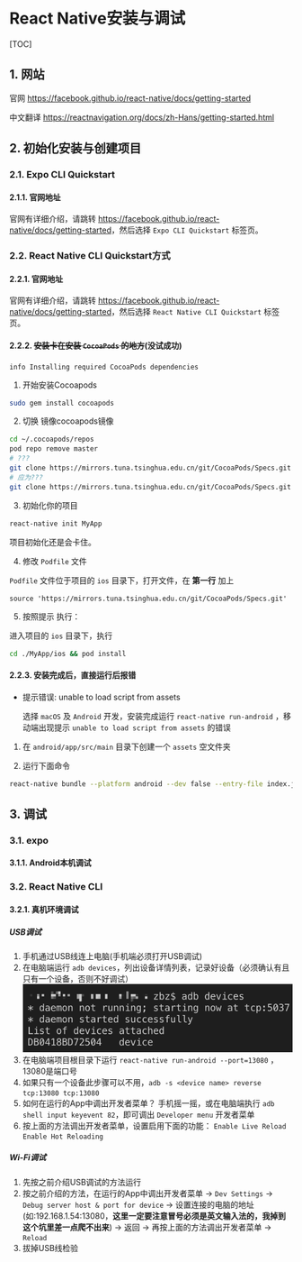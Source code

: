 # React Native安装与调试
  
[TOC]
  
## 1. 网站
  
官网
<https://facebook.github.io/react-native/docs/getting-started>
  
中文翻译
<https://reactnavigation.org/docs/zh-Hans/getting-started.html>
  
## 2. 初始化安装与创建项目
  
### 2.1. Expo CLI Quickstart
  
#### 2.1.1. 官网地址
  
官网有详细介绍，请跳转 <https://facebook.github.io/react-native/docs/getting-started>，然后选择 `Expo CLI Quickstart` 标签页。
  
### 2.2. React Native CLI Quickstart方式
  
#### 2.2.1. 官网地址
  
官网有详细介绍，请跳转 <https://facebook.github.io/react-native/docs/getting-started>，然后选择 `React Native CLI Quickstart` 标签页。
  
#### 2.2.2. ~~安装卡在安装 `CocoaPods` 的地方~~(没试成功)
  
`info Installing required CocoaPods dependencies`
  
1. 开始安装Cocoapods
  
```sh
sudo gem install cocoapods
```
  
2. 切换 镜像cocoapods镜像
  
```sh
cd ~/.cocoapods/repos
pod repo remove master
# ???
git clone https://mirrors.tuna.tsinghua.edu.cn/git/CocoaPods/Specs.git master
# 应为???
git clone https://mirrors.tuna.tsinghua.edu.cn/git/CocoaPods/Specs.git edu-git-cocoapods-specs
```
  
3. 初始化你的项目
  
```sh
react-native init MyApp
```
  
项目初始化还是会卡住。
  
4. 修改 `Podfile` 文件
  
`Podfile` 文件位于项目的 `ios` 目录下，打开文件，在 **第一行** 加上
  
```text
source 'https://mirrors.tuna.tsinghua.edu.cn/git/CocoaPods/Specs.git'
```
  
5. 按照提示 执行：
  
进入项目的 `ios` 目录下，执行
  
```sh
cd ./MyApp/ios && pod install
```
  
#### 2.2.3. 安装完成后，直接运行后报错
  
- 提示错误: unable to load script from assets
  
  选择 `macOS` 及 `Android` 开发，安装完成运行 ```react-native run-android``` ，移动端出现提示
 `unable to load script from assets` 的错误
  
1. 在 `android/app/src/main` 目录下创建一个 `assets` 空文件夹
  
2. 运行下面命令
  
```sh
react-native bundle --platform android --dev false --entry-file index.js --bundle-output android/app/src/main/assets/index.android.bundle --assets-dest android/app/src/main/res
```
  
## 3. 调试
  
### 3.1. expo
  
#### 3.1.1. Android本机调试
  
### 3.2. React Native CLI
  
#### 3.2.1. 真机环境调试
  
##### USB调试
  
1. 手机通过USB线连上电脑(手机端必须打开USB调试)
2. 在电脑端运行 `adb devices`，列出设备详情列表，记录好设备（必须确认有且只有一个设备，否则不好调试）
  ![列出设备](列出设备.png )
3. 在电脑端项目根目录下运行 `react-native run-android --port=13080` ，13080是端口号
4. 如果只有一个设备此步骤可以不用，`adb -s <device name> reverse tcp:13080 tcp:13080`
5. 如何在运行的App中调出开发者菜单？
  手机摇一摇，或在电脑端执行 `adb shell input keyevent 82`，即可调出 `Developer menu` 开发者菜单
6. 按上面的方法调出开发者菜单，设置启用下面的功能：
  `Enable Live Reload`
  `Enable Hot Reloading`
  
##### Wi-Fi调试
  
1. 先按之前介绍USB调试的方法运行
2. 按之前介绍的方法，在运行的App中调出开发者菜单 -> `Dev Settings` -> `Debug server host & port for device` -> 设置连接的电脑的地址(如:192.168.1.54:13080，**这里一定要注意冒号必须是英文输入法的，我掉到这个坑里差一点爬不出来**) -> 返回 -> 再按上面的方法调出开发者菜单 -> `Reload`
3. 拔掉USB线检验
  